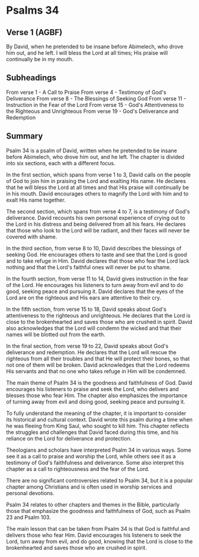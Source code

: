 # Psalms 34

## Verse 1 (AGBF)

By David, when he pretended to be insane before Abimelech, who drove him out, and he left. I will bless the Lord at all times; His praise will continually be in my mouth.

## Subheadings

From verse 1 - A Call to Praise
From verse 4 - Testimony of God's Deliverance
From verse 8 - The Blessings of Seeking God
From verse 11 - Instruction in the Fear of the Lord
From verse 15 - God's Attentiveness to the Righteous and Unrighteous
From verse 19 - God's Deliverance and Redemption

## Summary

Psalm 34 is a psalm of David, written when he pretended to be insane before Abimelech, who drove him out, and he left. The chapter is divided into six sections, each with a different focus. 

In the first section, which spans from verse 1 to 3, David calls on the people of God to join him in praising the Lord and exalting His name. He declares that he will bless the Lord at all times and that His praise will continually be in his mouth. David encourages others to magnify the Lord with him and to exalt His name together.

The second section, which spans from verse 4 to 7, is a testimony of God's deliverance. David recounts his own personal experience of crying out to the Lord in his distress and being delivered from all his fears. He declares that those who look to the Lord will be radiant, and their faces will never be covered with shame.

In the third section, from verse 8 to 10, David describes the blessings of seeking God. He encourages others to taste and see that the Lord is good and to take refuge in Him. David declares that those who fear the Lord lack nothing and that the Lord's faithful ones will never be put to shame.

In the fourth section, from verse 11 to 14, David gives instruction in the fear of the Lord. He encourages his listeners to turn away from evil and to do good, seeking peace and pursuing it. David declares that the eyes of the Lord are on the righteous and His ears are attentive to their cry.

In the fifth section, from verse 15 to 18, David speaks about God's attentiveness to the righteous and unrighteous. He declares that the Lord is close to the brokenhearted and saves those who are crushed in spirit. David also acknowledges that the Lord will condemn the wicked and that their names will be blotted out from the earth.

In the final section, from verse 19 to 22, David speaks about God's deliverance and redemption. He declares that the Lord will rescue the righteous from all their troubles and that He will protect their bones, so that not one of them will be broken. David acknowledges that the Lord redeems His servants and that no one who takes refuge in Him will be condemned.

The main theme of Psalm 34 is the goodness and faithfulness of God. David encourages his listeners to praise and seek the Lord, who delivers and blesses those who fear Him. The chapter also emphasizes the importance of turning away from evil and doing good, seeking peace and pursuing it. 

To fully understand the meaning of the chapter, it is important to consider its historical and cultural context. David wrote this psalm during a time when he was fleeing from King Saul, who sought to kill him. This chapter reflects the struggles and challenges that David faced during this time, and his reliance on the Lord for deliverance and protection.

Theologians and scholars have interpreted Psalm 34 in various ways. Some see it as a call to praise and worship the Lord, while others see it as a testimony of God's faithfulness and deliverance. Some also interpret this chapter as a call to righteousness and the fear of the Lord.

There are no significant controversies related to Psalm 34, but it is a popular chapter among Christians and is often used in worship services and personal devotions.

Psalm 34 relates to other chapters and themes in the Bible, particularly those that emphasize the goodness and faithfulness of God, such as Psalm 23 and Psalm 103.

The main lesson that can be taken from Psalm 34 is that God is faithful and delivers those who fear Him. David encourages his listeners to seek the Lord, turn away from evil, and do good, knowing that the Lord is close to the brokenhearted and saves those who are crushed in spirit.